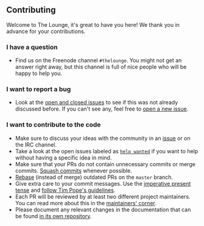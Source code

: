 ## Contributing

Welcome to The Lounge, it's great to have you here! We thank you in advance for
your contributions.

### I have a question

- Find us on the Freenode channel `#thelounge`. You might not get an answer
  right away, but this channel is full of nice people who will be happy to
  help you.

### I want to report a bug

- Look at the [open and closed
  issues](https://github.com/thelounge/lounge/issues?q=is%3Aissue) to see if
  this was not already discussed before. If you can't see any, feel free to
  [open a new issue](https://github.com/thelounge/lounge/issues/new).

### I want to contribute to the code

- Make sure to discuss your ideas with the community in an
  [issue](https://github.com/thelounge/lounge/issues) or on the IRC channel.
- Take a look at the open issues labeled as [`help wanted`](https://github.com/thelounge/lounge/issues?q=is%3Aopen+is%3Aissue+label%3Abug+label%3A%22help+wanted%22)
  if you want to help without having a specific idea in mind.
- Make sure that your PRs do not contain unnecessary commits or merge commits.
  [Squash commits](https://git-scm.com/book/en/v2/Git-Tools-Rewriting-History)
  whenever possible.
- [Rebase](https://git-scm.com/book/en/v2/Git-Branching-Rebasing) (instead of
  merge) outdated PRs on the `master` branch.
- Give extra care to your commit messages. Use the [imperative present
  tense](https://git-scm.com/book/ch5-2.html#Commit-Guidelines) and [follow Tim
  Pope's guidelines](http://tbaggery.com/2008/04/19/a-note-about-git-commit-messages.html).
- Each PR will be reviewed by at least two different project maintainers. You
  can read more about this in the [maintainers'
corner](https://github.com/thelounge/lounge/wiki/Maintainers'-corner).
- Please document any relevant changes in the documentation that can be found
  [in its own repository](https://github.com/thelounge/thelounge.github.io).

